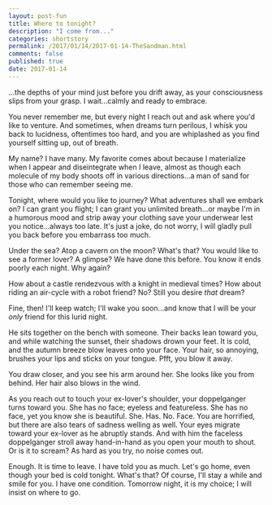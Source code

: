 ```yaml
---
layout: post-fun
title: Where to tonight?
description: "I come from..."
categories: shortstory
permalink: /2017/01/14/2017-01-14-TheSandman.html
comments: false
published: true
date: 2017-01-14
---
```


...the depths of your mind just before you drift away, as your consciousness slips from your grasp. I wait...calmly and ready to embrace.

You never remember me, but every night I reach out and ask where you'd like to venture. And sometimes, when dreams turn perilous, I whisk you back to lucidness, oftentimes too hard, and you are whiplashed as you find yourself sitting up, out of breath.

My name? I have many. My favorite comes about because I materialize when I appear and diseintegrate when I leave, almost as though each molecule of my body shoots off in various directions...a man of sand for those who can remember seeing me.

Tonight, where would you like to journey? What adventures shall we embark on? I can grant you flight; I can grant you unlimited breath...or maybe I'm in a humorous mood and strip away your clothing save your underwear lest you notice...always too late. It's just a joke, do not worry, I will gladly pull you back before you embarrass too much.

Under the sea? Atop a cavern on the moon? What's that? You would like to see a former lover? A glimpse? We have done this before. You know it ends poorly each night. Why again?

How about a castle rendezvous with a knight in medieval times? How about riding an air-cycle with a robot friend? No? Still you desire *that* dream?

Fine, then! I'll keep watch; I'll wake you soon...and know that I will be your *only* friend for this lurid night.

He sits together on the bench with someone. Their backs lean toward you, and while watching the sunset, their shadows drown your feet. It is cold, and the autumn breeze blow leaves onto your face. Your hair, so annoying, brushes your lips and sticks on your tongue. Pfft, you blow it away.

You draw closer, and you see his arm around her. She looks like you from behind. Her hair also blows in the wind. 

As you reach out to touch your ex-lover's shoulder, your doppelganger turns toward you. She has no face; eyeless and featureless. She has no face, yet you know she is beautiful. She. Has. No. Face. You are horrified, but there are also tears of sadness welling as well. Your eyes migrate toward your ex-lover as he abruptly stands. And with him the faceless doppelganger stroll away hand-in-hand as you open your mouth to shout. Or is it to scream? As hard as you try, no noise comes out.

Enough. It is time to leave. I have told you as much. Let's go home, even though your bed is cold tonight. What's that? Of course, I'll stay a while and smile for you. I have one condition. Tomorrow night, it is my choice; I will insist on where to go.





